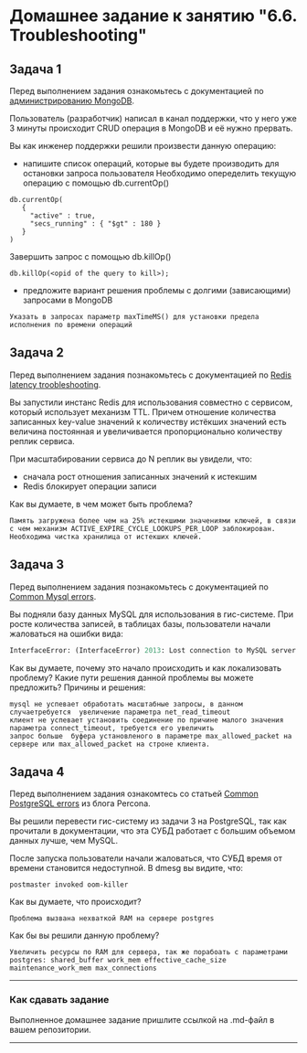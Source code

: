 # Домашнее задание к занятию "6.6. Troubleshooting"

## Задача 1

Перед выполнением задания ознакомьтесь с документацией по [администрированию MongoDB](https://docs.mongodb.com/manual/administration/).

Пользователь (разработчик) написал в канал поддержки, что у него уже 3 минуты происходит CRUD операция в MongoDB и её 
нужно прервать. 

Вы как инженер поддержки решили произвести данную операцию:
- напишите список операций, которые вы будете производить для остановки запроса пользователя
Необходимо опеределить текущую операцию с помощью db.currentOp()
```
db.currentOp(
   {
     "active" : true,
     "secs_running" : { "$gt" : 180 }
   }
)
```
Завершить запрос с помощью db.killOp()
```
db.killOp(<opid of the query to kill>);
```
- предложите вариант решения проблемы с долгими (зависающими) запросами в MongoDB
```
Указать в запросах параметр maxTimeMS() для установки предела исполнения по времени операций
```
## Задача 2

Перед выполнением задания познакомьтесь с документацией по [Redis latency troobleshooting](https://redis.io/topics/latency).

Вы запустили инстанс Redis для использования совместно с сервисом, который использует механизм TTL. 
Причем отношение количества записанных key-value значений к количеству истёкших значений есть величина постоянная и
увеличивается пропорционально количеству реплик сервиса. 

При масштабировании сервиса до N реплик вы увидели, что:
- сначала рост отношения записанных значений к истекшим
- Redis блокирует операции записи

Как вы думаете, в чем может быть проблема?
```
Память загружена более чем на 25% истекшими значениями ключей, в связи с чем механизм ACTIVE_EXPIRE_CYCLE_LOOKUPS_PER_LOOP заблокирован.
Необходима чистка хранилица от истекших ключей.
 ```
## Задача 3

Перед выполнением задания познакомьтесь с документацией по [Common Mysql errors](https://dev.mysql.com/doc/refman/8.0/en/common-errors.html).

Вы подняли базу данных MySQL для использования в гис-системе. При росте количества записей, в таблицах базы,
пользователи начали жаловаться на ошибки вида:
```python
InterfaceError: (InterfaceError) 2013: Lost connection to MySQL server during query u'SELECT..... '
```

Как вы думаете, почему это начало происходить и как локализовать проблему?
Какие пути решения данной проблемы вы можете предложить?
Причины и решения:
```
mysql не успевает обработать масштабные запросы, в данном случаетребуется  увеличение параметра net_read_timeout
клиент не успевает установить соединение по причине малого значения параметра connect_timeout, требуется его увеличить 
запрос больше  буфера установленого в параметре max_allowed_packet на сервере или max_allowed_packet на строне клиента.
```
## Задача 4

Перед выполнением задания ознакомтесь со статьей [Common PostgreSQL errors](https://www.percona.com/blog/2020/06/05/10-common-postgresql-errors/) из блога Percona.

Вы решили перевести гис-систему из задачи 3 на PostgreSQL, так как прочитали в документации, что эта СУБД работает с 
большим объемом данных лучше, чем MySQL.

После запуска пользователи начали жаловаться, что СУБД время от времени становится недоступной. В dmesg вы видите, что:

`postmaster invoked oom-killer`

Как вы думаете, что происходит?
```
Проблема вызвана нехваткой RAM на сервере postgres
```
Как бы вы решили данную проблему?
```
Увеличить ресурсы по RAM для сервера, так же порабоать с параметрами postgres: shared_buffer work_mem effective_cache_size maintenance_work_mem max_connections
```
---

### Как cдавать задание

Выполненное домашнее задание пришлите ссылкой на .md-файл в вашем репозитории.

---

